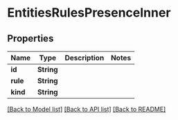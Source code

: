 # EntitiesRulesPresenceInner

## Properties

Name | Type | Description | Notes
------------ | ------------- | ------------- | -------------
**id** | **String** |  | 
**rule** | **String** |  | 
**kind** | **String** |  | 

[[Back to Model list]](../README.md#documentation-for-models) [[Back to API list]](../README.md#documentation-for-api-endpoints) [[Back to README]](../README.md)


